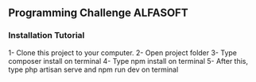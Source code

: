 ## Programming Challenge ALFASOFT

### Installation Tutorial

1- Clone this project to your computer.
2- Open project folder
3- Type composer install on terminal
4- Type npm install on terminal
5- After this, type php artisan serve and npm run dev on terminal

